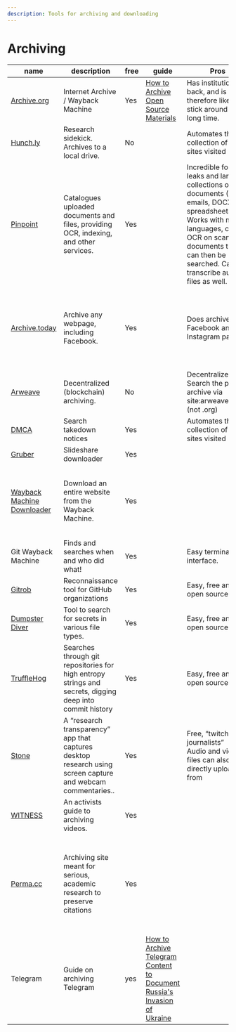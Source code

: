 ```yaml
---
description: Tools for archiving and downloading
---
```


# Archiving

| name                                                                                | description                                                                                                 | free | guide                                                                                                                                                                                                        | Pros                                                                                                                                                                                                                           |                                                                                                  |
| ----------------------------------------------------------------------------------- | ----------------------------------------------------------------------------------------------------------- | ---- | ------------------------------------------------------------------------------------------------------------------------------------------------------------------------------------------------------------ | ------------------------------------------------------------------------------------------------------------------------------------------------------------------------------------------------------------------------------ | ------------------------------------------------------------------------------------------------ |
| [Archive.org](http://archive.org/)                                                  | Internet Archive / Wayback Machine                                                                          | Yes  | [How to Archive Open Source Materials](https://www.bellingcat.com/resources/how-tos/2018/02/22/archive-open-source-materials/)                                                                               | Has institutional back, and is therefore likely to stick around for a long time.                                                                                                                                               |                                                                                                  |
| [Hunch.ly](http://hunch.ly/)                                                        | Research sidekick. Archives to a local drive.                                                               | No   |                                                                                                                                                                                                              | Automates the collection of all sites visited                                                                                                                                                                                  |                                                                                                  |
| [Pinpoint](https://journaliststudio.google.com/pinpoint/about)                      | Catalogues uploaded documents and files, providing OCR, indexing, and other services.                       | Yes  |                                                                                                                                                                                                              | Incredible for data leaks and large collections of documents (PDFs, emails, DOCX, spreadsheets,etc). Works with most languages, can do OCR on scanned documents that can then be searched. Can transcribe audio files as well. | Hopefully won't be part of the Google Graveyard with other ambitious projects.                   |
| [Archive.today](http://archive.today/)                                              | Archive any webpage, including Facebook.                                                                    | Yes  |                                                                                                                                                                                                              | Does archive Facebook and Instagram pages.                                                                                                                                                                                     | Privately owned, so what if the owner suddenly decides to take the archive offline?              |
| [Arweave](http://arweave.org/)                                                      | Decentralized (blockchain) archiving.                                                                       | No   |                                                                                                                                                                                                              | Decentralized. Search the public archive via site:arweave.net (not .org)                                                                                                                                                       | $ to archive, though 5 tokens for free.                                                          |
| [DMCA](http://lumendatabase.org/)                                                   | Search takedown notices                                                                                     | Yes  |                                                                                                                                                                                                              | Automates the collection of all sites visited                                                                                                                                                                                  |                                                                                                  |
| [Gruber](http://grub.cballenar.me/)                                                 | Slideshare downloader                                                                                       | Yes  |                                                                                                                                                                                                              |                                                                                                                                                                                                                                |                                                                                                  |
| [Wayback Machine Downloader](http://github.com/hartator/wayback-machine-downloader) | Download an entire website from the Wayback Machine.                                                        | Yes  |                                                                                                                                                                                                              |                                                                                                                                                                                                                                | Does not always include images from web pages or multimedia content                              |
| Git Wayback Machine                                                                 | Finds and searches when and who did what!                                                                   | Yes  |                                                                                                                                                                                                              | Easy terminal interface.                                                                                                                                                                                                       |                                                                                                  |
| [Gitrob](https://github.com/michenriksen/gitrob)                                    | Reconnaissance tool for GitHub organizations                                                                | Yes  |                                                                                                                                                                                                              | Easy, free and open source.                                                                                                                                                                                                    |                                                                                                  |
| [Dumpster Diver](https://github.com/securing/DumpsterDiver)                         | Tool to search for secrets in various file types.                                                           | Yes  |                                                                                                                                                                                                              | Easy, free and open source.                                                                                                                                                                                                    |                                                                                                  |
| [TruffleHog](http://github.com/dxa4481/truffleHog)                                  | Searches through git repositories for high entropy strings and secrets, digging deep into commit history    | Yes  |                                                                                                                                                                                                              | Easy, free and open source.                                                                                                                                                                                                    |                                                                                                  |
| [Stone](http://writeinstone.com/)                                                   | A “research transparency” app that captures desktop research using screen capture and webcam commentaries.. | Yes  |                                                                                                                                                                                                              | <p>Free, “twitch for journalists”<br>Audio and video files can also be directly uploaded from</p>                                                                                                                              | Beta                                                                                             |
| [WITNESS](https://archiving.witness.org/archive-guide/)                             | An activists guide to archiving videos.                                                                     | Yes  |                                                                                                                                                                                                              |                                                                                                                                                                                                                                |                                                                                                  |
| [Perma.cc](https://perma.cc/)                                                       | Archiving site meant for serious, academic research to preserve citations                                   | Yes  |                                                                                                                                                                                                              |                                                                                                                                                                                                                                | Relatively new, unclear what their content moderation policy is. Also doesn't work with Facebook |
| Telegram                                                                            | Guide on archiving Telegram                                                                                 | yes  | [How to Archive Telegram Content to Document Russia's Invasion of Ukraine](https://www.bellingcat.com/resources/how-tos/2022/03/08/how-to-archive-telegram-content-to-document-russias-invasion-of-ukraine/) |                                                                                                                                                                                                                                |                                                                                                  |
